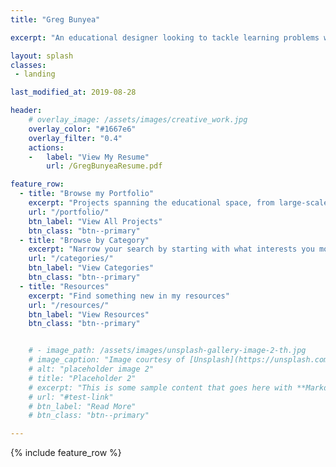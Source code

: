 ```yaml
---
title: "Greg Bunyea"

excerpt: "An educational designer looking to tackle learning problems with research, cutting-edge technology, and an artistic flair"

layout: splash
classes:
 - landing

last_modified_at: 2019-08-28

header:
    # overlay_image: /assets/images/creative_work.jpg
    overlay_color: "#1667e6"
    overlay_filter: "0.4"
    actions:
    -   label: "View My Resume"
        url: /GregBunyeaResume.pdf

feature_row:
  - title: "Browse my Portfolio"
    excerpt: "Projects spanning the educational space, from large-scale seminars to intelligent tutors"
    url: "/portfolio/"
    btn_label: "View All Projects"
    btn_class: "btn--primary"
  - title: "Browse by Category"
    excerpt: "Narrow your search by starting with what interests you most"
    url: "/categories/"
    btn_label: "View Categories"
    btn_class: "btn--primary"
  - title: "Resources"
    excerpt: "Find something new in my resources"
    url: "/resources/"
    btn_label: "View Resources"
    btn_class: "btn--primary"


    # - image_path: /assets/images/unsplash-gallery-image-2-th.jpg
    # image_caption: "Image courtesy of [Unsplash](https://unsplash.com/)"
    # alt: "placeholder image 2"
    # title: "Placeholder 2"
    # excerpt: "This is some sample content that goes here with **Markdown** formatting."
    # url: "#test-link"
    # btn_label: "Read More"
    # btn_class: "btn--primary"

---
```


{% include feature_row %}